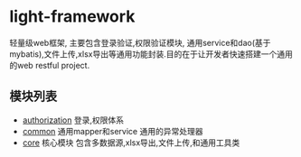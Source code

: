 # light-framework
轻量级web框架, 主要包含登录验证,权限验证模块, 通用service和dao(基于mybatis),文件上传,xlsx导出等通用功能封装.目的在于让开发者快速搭建一个通用的web restful project.
## 模块列表
* [authorization](https://github.com/shangmin1990/light-framework/tree/master/authorization) 登录,权限体系
* [common](https://github.com/shangmin1990/light-framework/tree/master/common) 通用mapper和service 通用的异常处理器
* [core](https://github.com/shangmin1990/light-framework/tree/master/core) 核心模块 包含多数据源,xlsx导出,文件上传,和通用工具类


